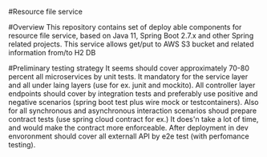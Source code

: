 #Resource file service

#Overview
This repository contains set of deploy able components for resource file service,
based on Java 11, Spring Boot 2.7.x and other Spring related projects.
This service allows get/put to AWS S3 bucket and related information from/to H2 DB

#Preliminary testing strategy
It seems should cover approximately 70-80 percent all microservices by unit tests.
It mandatory for the service layer and all under laing layers (use for ex. junit and mockito).
All controller layer endpoints should cover by integration tests and preferably use positive and negative scenarios (spring boot test plus wire mock or testcontainers).
Also for all synchronous and asynchronous interaction scenarios shoud prepare contract tests (use spring cloud contract for ex.)
It does'n take a lot of time, and would make the contract more enforceable.
After deployment in dev envoronment should cover all externall API by e2e test (with perfomance testing).
